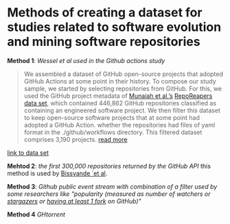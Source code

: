 # Methods of creating a dataset for studies related to software evolution and mining software repositories

**Method 1**: _Wessel et al used in the Github actions study_
> We assembled a dataset of GitHub open-source projects that adopted GitHub Actions at some point in their history. To compose our study sample, we started by selecting repositories from GitHub. For this, we used the GitHub project metadata of [Munaiah et al.’s](https://link.springer.com/article/10.1007/s10664-017-9512-6) [RepoReapers data set](https://reporeapers.github.io/results/1.html), which contained 446,862 GitHub repositories classified as containing an engineered software project. We then filter this dataset to keep open-source software projects that at some point had adopted a GitHub Action. whether the repositories had files of yaml format in the ./github/workflows directory. This filtered dataset comprises 3,190 projects. [read more](https://arxiv.org/pdf/2103.12224.pdf)

[link to data set](https://reporeapers.github.io/static/downloads/dataset.csv.gz)

**Mehtod 2**: _the first 300,000 repositories returned by the GitHub API_ this method is used by [Bissyande ́ et al](https://ieeexplore.ieee.org/document/6649842).

**Method 3**: _Github public event stream_ _with combination of a filter used by some researchers like "popularity (measured as number of watchers or [stargazers](https://dl.acm.org/doi/10.1145/2635868.2635922) or [having at least 1 fork](https://dl.acm.org/doi/10.5555/2487085.2487127) on GitHub)"_

**Method 4** _GHtorrent_

